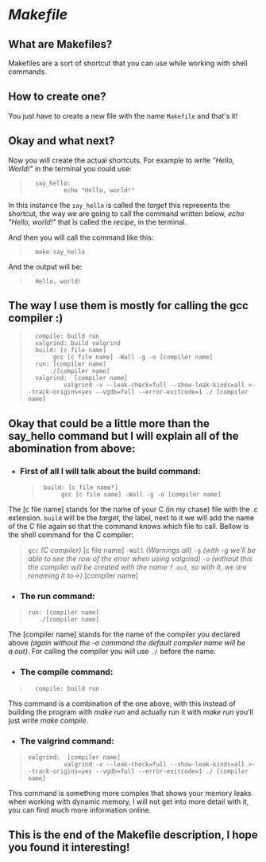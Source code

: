 # *Makefile*
## What are Makefiles?
Makefiles are a sort of shortcut that you can use while working with shell commands.
## How to create one?
You just have to create a new file with the name `Makefile` and that's it!
## Okay and what next?
Now you will create the actual shortcuts. For example to write *"Hello, World!"* in the terminal you could use:
>       say_hello:   
>               echo "Hello, world!"
In this instance the `say_hello` is called the *target* this represents the shortcut, the way we are going to call the command written below, *echo "Hello, world!"* that is called the *recipe*, in the terminal.

And then you will call the command like this:
>       make say_hello
And the output will be:
>       Hello, world!
## The way I use them is mostly for calling the gcc compiler :)
>       compile: build run
>       valgrind: build valgrind
>       build: [c file name]
>	         gcc [c file name] -Wall -g -o [compiler name]
>       run: [compiler name]
>	        ./[compiler name]
>       valgrind:  [compiler name]
>	            valgrind -v --leak-check=full --show-leak-kinds=all >--track-origins=yes --vgdb=full --error-exitcode=1 ./ [compiler name]
## Okay that could be a little more than the say_hello command but I will explain all of the abomination from above:
- ### First of all I will talk about the build command:
  >      ​build: [c file name*]
  >           ​gcc [c file name] -Wall -g -o [compiler name]
The [c file name] stands for the name of your C (in my chase) file with the .c extension. `build` will be the *target*, the label, next to it we will add the name of the C file again so that the command knows which file to call. Bellow is the shell command for the C compiler: 
> `gcc` *(C compiler)* [c file name] `-Wall` *(Warnings all)* `-g` *(with -g we'll be able to see the row of the error when using valgrind)* `-o` *(without this the compiler will be created with the name `f.out`, so with it, we are renaming it to->)* [compiler name]
- ### The run command:
>     ​run: [compiler name]
>        ​./[compiler name]
The [compiler name] stands for the name of the compiler you declared above *(again without the -o command the default compiler name will be a.out)*. For calling the compiler you will use `./` before the name.
- ### The compile command:
>       compile: build run 
This command is a combination of the one above, with this instead of building the program with *make run* and actually run it with *make run* you'll just write *make compile*.
- ### The valgrind command:
>     valgrind:  [compiler name]
>	            valgrind -v --leak-check=full --show-leak-kinds=all >--track-origins=yes --vgdb=full --error-exitcode=1 ./ [compiler name]
This command is something more complex that shows your memory leaks when working with dynamic memory, I will not get into more detail with it, you can find much more information online.
## **This is the end of the Makefile description, I hope you found it interesting!**